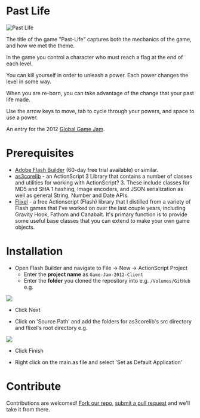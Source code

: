 # Past Life

![Past Life](http://i.imgur.com/c5c2X.png)

The title of the game "Past-Life" captures both the mechanics of the game, and how we met the theme.

In the game you control a character who must reach a flag at the end of each level.

You can kill yourself in order to unleash a power. Each power changes the level in some way.

When you are re-born, you can take advantage of the change that your past life made.

Use the arrow keys to move, tab to cycle through your powers, and space to use a power.

An entry for the 2012 [Global Game Jam](http://globalgamejam.org/).

# Prerequisites

* [Adobe Flash Builder](http://www.adobe.com/products/flash-builder.html) (60-day free trial available) or similar.
* [as3corelib](https://github.com/mikechambers/as3corelib) -  an ActionScript 3 Library that contains a number of classes and utilities for working with ActionScript? 3. These include classes for MD5 and SHA 1 hashing, Image encoders, and JSON serialization as well as general String, Number and Date APIs.
* [Flixel](https://github.com/AdamAtomic/flixel) - a free Actionscript (Flash) library that I distilled from a variety of Flash games that I've worked on over the last couple years, including Gravity Hook, Fathom and Canabalt.  It's primary function is to provide some useful base classes that you can extend to make your own game objects.

# Installation

* Open Flash Builder and navigate to File -> New ->  ActionScript Project
  * Enter the **project name** as `Game-Jam-2012-Client`
  * Enter the **folder** you cloned the repository into e.g. `/Volumes/GitHub` e.g.

![](http://i.imgur.com/i3puE.png)

* Click Next

* Click on 'Source Path' and add the folders for as3corelib's src directory and flixel's root directory e.g.

![](http://i.imgur.com/vfTfn.png)

* Click Finish

* Right click on the main.as file and select 'Set as Default Application'

# Contribute

Contributions are welcomed! [Fork our repo](http://help.github.com/fork-a-repo/), [submit a pull request](http://help.github.com/send-pull-requests/) and we'll take it from there.